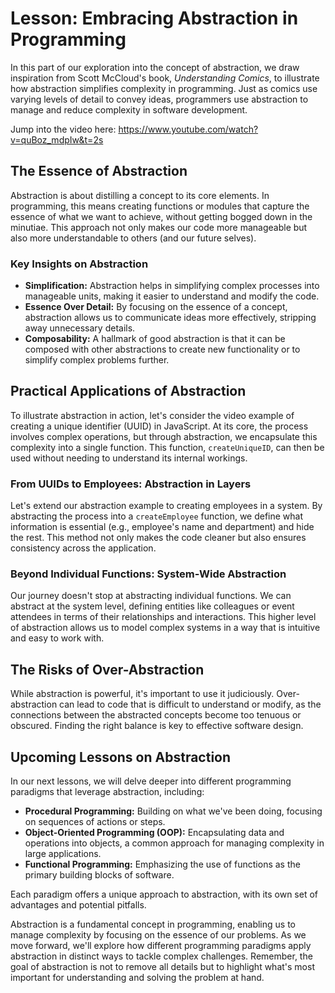 # Lesson: Embracing Abstraction in Programming

In this part of our exploration into the concept of abstraction, we draw inspiration from Scott McCloud's book, *Understanding Comics*, to illustrate how abstraction simplifies complexity in programming. Just as comics use varying levels of detail to convey ideas, programmers use abstraction to manage and reduce complexity in software development.

Jump into the video here: https://www.youtube.com/watch?v=quBoz_mdpIw&t=2s

## The Essence of Abstraction

Abstraction is about distilling a concept to its core elements. In programming, this means creating functions or modules that capture the essence of what we want to achieve, without getting bogged down in the minutiae. This approach not only makes our code more manageable but also more understandable to others (and our future selves).

### Key Insights on Abstraction

- **Simplification:** Abstraction helps in simplifying complex processes into manageable units, making it easier to understand and modify the code.
- **Essence Over Detail:** By focusing on the essence of a concept, abstraction allows us to communicate ideas more effectively, stripping away unnecessary details.
- **Composability:** A hallmark of good abstraction is that it can be composed with other abstractions to create new functionality or to simplify complex problems further.

## Practical Applications of Abstraction

To illustrate abstraction in action, let's consider the video example of creating a unique identifier (UUID) in JavaScript. At its core, the process involves complex operations, but through abstraction, we encapsulate this complexity into a single function. This function, `createUniqueID`, can then be used without needing to understand its internal workings.

### From UUIDs to Employees: Abstraction in Layers

Let's extend our abstraction example to creating employees in a system. By abstracting the process into a `createEmployee` function, we define what information is essential (e.g., employee's name and department) and hide the rest. This method not only makes the code cleaner but also ensures consistency across the application.

### Beyond Individual Functions: System-Wide Abstraction

Our journey doesn't stop at abstracting individual functions. We can abstract at the system level, defining entities like colleagues or event attendees in terms of their relationships and interactions. This higher level of abstraction allows us to model complex systems in a way that is intuitive and easy to work with.

## The Risks of Over-Abstraction

While abstraction is powerful, it's important to use it judiciously. Over-abstraction can lead to code that is difficult to understand or modify, as the connections between the abstracted concepts become too tenuous or obscured. Finding the right balance is key to effective software design.

## Upcoming Lessons on Abstraction

In our next lessons, we will delve deeper into different programming paradigms that leverage abstraction, including:

- **Procedural Programming:** Building on what we've been doing, focusing on sequences of actions or steps.
- **Object-Oriented Programming (OOP):** Encapsulating data and operations into objects, a common approach for managing complexity in large applications.
- **Functional Programming:** Emphasizing the use of functions as the primary building blocks of software.

Each paradigm offers a unique approach to abstraction, with its own set of advantages and potential pitfalls.

Abstraction is a fundamental concept in programming, enabling us to manage complexity by focusing on the essence of our problems. As we move forward, we'll explore how different programming paradigms apply abstraction in distinct ways to tackle complex challenges. Remember, the goal of abstraction is not to remove all details but to highlight what's most important for understanding and solving the problem at hand.